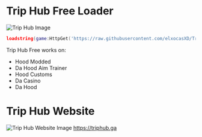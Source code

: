 # Trip Hub Free Loader
![Trip Hub Image](http://triphub.000.pe/images/TripHub/Purple.png)
```lua
loadstring(game:HttpGet('https://raw.githubusercontent.com/elxocasXD/Trip-Hub/main/Free%20Loader.lua'))()
```
Trip Hub Free works on:
- Hood Modded
- Da Hood Aim Trainer
- Hood Customs
- Da Casino
- Da Hood

# Trip Hub Website
![Trip Hub Website Image](https://media.discordapp.net/attachments/1090672687690563646/1106022197648171060/image.png?width=1384&height=670)
https://triphub.ga
